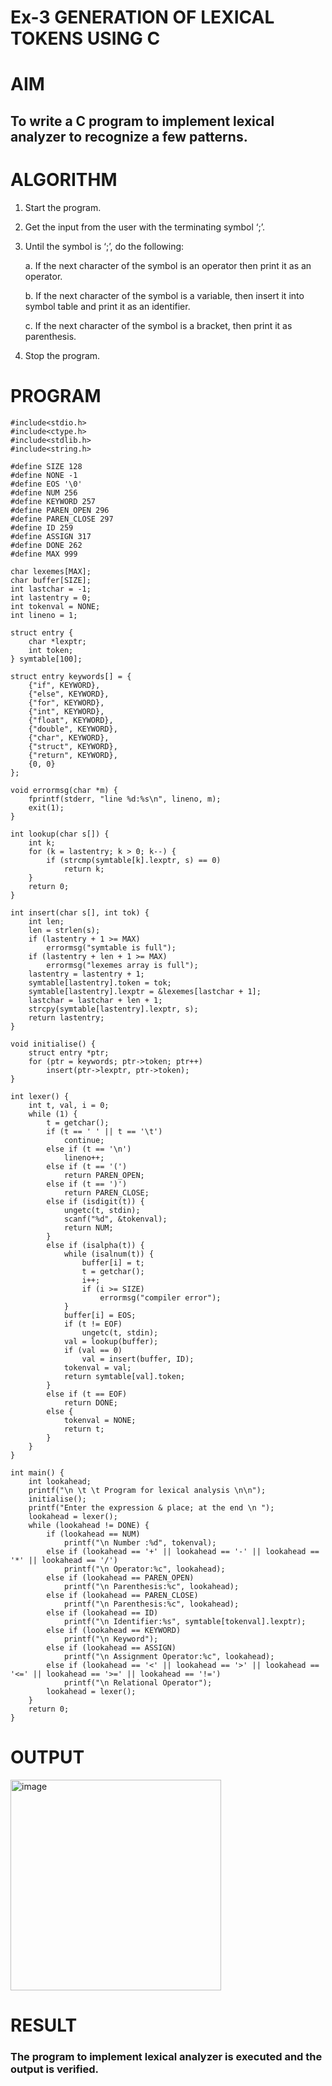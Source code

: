 # Ex-3 GENERATION OF LEXICAL TOKENS USING C
# AIM
## To write a C program to implement lexical analyzer to recognize a few patterns.
# ALGORITHM
1)	Start the program.
2)	Get the input from the user with the terminating symbol ‘;’.
3)	Until the symbol is ‘;’, do the following:
   
    a.	If the next character of the symbol is an operator then print it as an operator.
  	
    b.	If the next character of the symbol is a variable, then insert it into symbol table and print it as an identifier.
  	
    c.	If the next character of the symbol is a bracket, then print it as parenthesis.
  	
5)	Stop the program.
# PROGRAM
```
#include<stdio.h> 
#include<ctype.h> 
#include<stdlib.h> 
#include<string.h>

#define SIZE 128
#define NONE -1 
#define EOS '\0' 
#define NUM 256
#define KEYWORD 257
#define PAREN_OPEN 296
#define PAREN_CLOSE 297
#define ID 259
#define ASSIGN 317
#define DONE 262
#define MAX 999

char lexemes[MAX];
char buffer[SIZE];
int lastchar = -1;
int lastentry = 0;
int tokenval = NONE;
int lineno = 1;

struct entry {
    char *lexptr;
    int token;
} symtable[100];

struct entry keywords[] = {
    {"if", KEYWORD},
    {"else", KEYWORD},
    {"for", KEYWORD},
    {"int", KEYWORD},
    {"float", KEYWORD},
    {"double", KEYWORD},
    {"char", KEYWORD},
    {"struct", KEYWORD},
    {"return", KEYWORD},
    {0, 0}
};

void errormsg(char *m) {
    fprintf(stderr, "line %d:%s\n", lineno, m); 
    exit(1);
}

int lookup(char s[]) {
    int k; 
    for (k = lastentry; k > 0; k--) {
        if (strcmp(symtable[k].lexptr, s) == 0) 
            return k;
    }
    return 0;
}

int insert(char s[], int tok) {
    int len; 
    len = strlen(s);
    if (lastentry + 1 >= MAX)
        errormsg("symtable is full");
    if (lastentry + len + 1 >= MAX)
        errormsg("lexemes array is full");
    lastentry = lastentry + 1; 
    symtable[lastentry].token = tok; 
    symtable[lastentry].lexptr = &lexemes[lastchar + 1]; 
    lastchar = lastchar + len + 1; 
    strcpy(symtable[lastentry].lexptr, s);
    return lastentry;
}

void initialise() {
    struct entry *ptr; 
    for (ptr = keywords; ptr->token; ptr++)
        insert(ptr->lexptr, ptr->token);
}

int lexer() {
    int t, val, i = 0; 
    while (1) {
        t = getchar(); 
        if (t == ' ' || t == '\t') 
            continue; 
        else if (t == '\n') 
            lineno++;
        else if (t == '(') 
            return PAREN_OPEN; 
        else if (t == ')') 
            return PAREN_CLOSE; 
        else if (isdigit(t)) {
            ungetc(t, stdin); 
            scanf("%d", &tokenval); 
            return NUM;
        }
        else if (isalpha(t)) {
            while (isalnum(t)) {
                buffer[i] = t; 
                t = getchar(); 
                i++; 
                if (i >= SIZE)
                    errormsg("compiler error");
            }
            buffer[i] = EOS; 
            if (t != EOF)
                ungetc(t, stdin); 
            val = lookup(buffer); 
            if (val == 0)
                val = insert(buffer, ID); 
            tokenval = val;
            return symtable[val].token;
        }
        else if (t == EOF)
            return DONE;
        else {
            tokenval = NONE; 
            return t;
        }
    }
}

int main() {
    int lookahead; 
    printf("\n \t \t Program for lexical analysis \n\n"); 
    initialise();
    printf("Enter the expression & place; at the end \n "); 
    lookahead = lexer();
    while (lookahead != DONE) {
        if (lookahead == NUM)
            printf("\n Number :%d", tokenval);
        else if (lookahead == '+' || lookahead == '-' || lookahead == '*' || lookahead == '/')
            printf("\n Operator:%c", lookahead);
        else if (lookahead == PAREN_OPEN)
            printf("\n Parenthesis:%c", lookahead); 
        else if (lookahead == PAREN_CLOSE)
            printf("\n Parenthesis:%c", lookahead); 
        else if (lookahead == ID)
            printf("\n Identifier:%s", symtable[tokenval].lexptr);
        else if (lookahead == KEYWORD)
            printf("\n Keyword");
        else if (lookahead == ASSIGN)
            printf("\n Assignment Operator:%c", lookahead); 
        else if (lookahead == '<' || lookahead == '>' || lookahead == '<=' || lookahead == '>=' || lookahead == '!=')
            printf("\n Relational Operator"); 
        lookahead = lexer();
    }
    return 0;
}
```
# OUTPUT
<img width="337" alt="image" src="https://github.com/manomadhivanan/Ex-3-GENERATION-OF-LEXICAL-TOKENS-/assets/115543366/309df541-b6f2-45a6-9678-922b4a423585">


# RESULT
### The program to implement lexical analyzer is executed and the output is verified.
